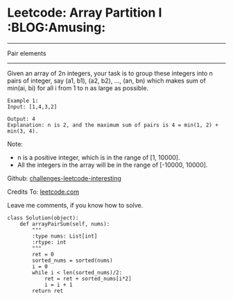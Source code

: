 # Leetcode: Array Partition I     :BLOG:Amusing:


---

Pair elements  

---

Given an array of 2n integers, your task is to group these integers into n pairs of integer, say (a1, b1), (a2, b2), &#x2026;, (an, bn) which makes sum of min(ai, bi) for all i from 1 to n as large as possible.  

    Example 1:
    Input: [1,4,3,2]
    
    Output: 4
    Explanation: n is 2, and the maximum sum of pairs is 4 = min(1, 2) + min(3, 4).

Note:  
-   n is a positive integer, which is in the range of [1, 10000].
-   All the integers in the array will be in the range of [-10000, 10000].

Github: [challenges-leetcode-interesting](https://github.com/DennyZhang/challenges-leetcode-interesting/tree/master/array-partition-i)  

Credits To: [leetcode.com](https://leetcode.com/problems/array-partition-i/description/)  

Leave me comments, if you know how to solve.  

    class Solution(object):
        def arrayPairSum(self, nums):
            """
            :type nums: List[int]
            :rtype: int
            """
            ret = 0
            sorted_nums = sorted(nums)
            i = 0
            while i < len(sorted_nums)/2:
                ret = ret + sorted_nums[i*2]
                i = i + 1
            return ret